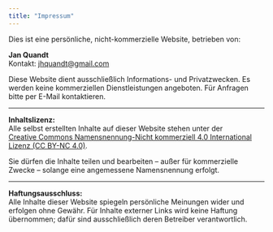 ```yaml
---
title: "Impressum"
---
```


Dies ist eine persönliche, nicht-kommerzielle Website, betrieben von:

**Jan Quandt**  
Kontakt: jhquandt@gmail.com

Diese Website dient ausschließlich Informations- und Privatzwecken. Es werden keine kommerziellen Dienstleistungen angeboten.
Für Anfragen bitte per E-Mail kontaktieren.

---

**Inhaltslizenz:**  
Alle selbst erstellten Inhalte auf dieser Website stehen unter der  
[Creative Commons Namensnennung-Nicht kommerziell 4.0 International Lizenz (CC BY-NC 4.0)](https://creativecommons.org/licenses/by-nc/4.0/deed.de).

Sie dürfen die Inhalte teilen und bearbeiten – außer für kommerzielle Zwecke – solange eine angemessene Namensnennung erfolgt.

---

**Haftungsausschluss:**  
Alle Inhalte dieser Website spiegeln persönliche Meinungen wider und erfolgen ohne Gewähr. Für Inhalte externer Links wird keine Haftung übernommen; dafür sind ausschließlich deren Betreiber verantwortlich.
